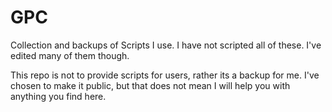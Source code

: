 # GPC
Collection and backups of Scripts I use. I have not scripted all of these. I've edited many of them though. 

This repo is not to provide scripts for users, rather its a backup for me. I've chosen to make it public, but that does not mean I will help you with anything you find here.
